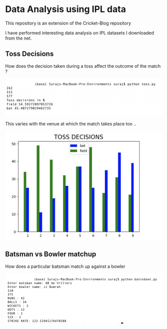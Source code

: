 # Data Analysis using IPL data
This repository is an extension of the Cricket-Blog repository

I have performed interesting data analysis on IPL datasets I downloaded from the net.

## Toss Decisions

How does the decision taken during a toss affect the outcome of the match ?

<img src = "./images/toss_decisions.png">

This varies with the venue at which the match takes place too ..

<img src = "./images/toss_decisions_by_venue.png">

## Batsman vs Bowler matchup

How does a particular batsman match up against a bowler 

<img src = "./images/batsmanVSbowler.png">

